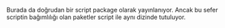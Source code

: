 Burada da doğrudan bir script package olarak yayınlanıyor. Ancak bu sefer scriptin bağımlılığı olan paketler script ile aynı dizinde tutuluyor.